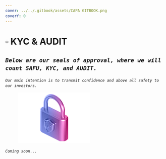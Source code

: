 ```yaml
---
cover: ../../.gitbook/assets/CAPA GITBOOK.png
coverY: 0
---
```


# ▫ KYC & AUDIT

## _`Below are our seals of approval, where we will count SAFU, KYC, and AUDIT.`_

_`Our main intention is to transmit confidence and above all safety to our investors.`_

<figure><img src="../../.gitbook/assets/b.png" alt=""><figcaption></figcaption></figure>

_`Coming soon...`_
